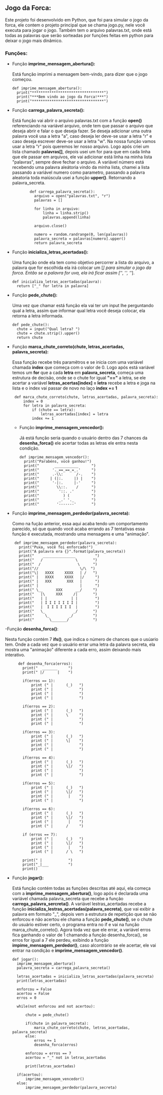## Jogo da Forca:
  Este projeto foi desenvolvido em Python, que foi para simular o jogo da forca, ele contem o projeto principal que se chama jogo.py, nele você executa para jogar 
  o jogo. Também tem o arquivo palavras.txt, onde está todas as palavras que serão sorteadas por funções feitas em python para deixar o jogo mais dinâmico.
  
### Funções:

- Função **imprime_mensagem_abertura():**<br><br>
  Está função imprimi a mensagem bem-vindo, para dizer que o jogo começou.
  
      def imprime_mensagem_abertura():
        print("*********************************")
        print("***Bem vindo ao jogo da Forca!***")
        print("*********************************")

- Função **carrega_palavra_secreta():**<br><br>
  Está função vai abrir o arquivo palavras.txt com a função **open()** referenciando na variável arquivo, onde tem que passar o arquivo que deseja abrir e falar o
  que deseja fazer. Se deseja adicionar uma outra palavra você usa a letra "a", caso deseja ler deve-se usar a letra "r" e caso deseja escrever deve-se usar 
  a letra "w". Na nossa função vamos usar a letra "r" pois queremos ler nosso arquivo. Logo após criei um lista chamado **palavras[]**, depois usei um for para 
  que em cada linha que ele passar em arquivos, ele vai adicionar está linha na minha lista "palavras", sempre deve fechar o arquivo. A variável número está 
  recebendo uma palavra aleátoria vindo da minha lista, chamei a lista passando a variável numero como parametro, passando a palavra aleatoria toda maiúscula usei
  a função **upper()**. Retornando a palavra_secreta.
  
              def carrega_palavra_secreta():
                arquivo = open("palavras.txt", "r")
                palavras = []

                for linha in arquivo:
                    linha = linha.strip()
                    palavras.append(linha)

                arquivo.close()

                numero = random.randrange(0, len(palavras))
                palavra_secreta = palavras[numero].upper()
                return palavra_secreta

- Função **inicializa_letras_acertadas():**<br><br>
  Uma função onde ela tem como objetivo percorrer a lista do arquivo, a palavra que for escolhida ela irá colocar um [_] para simular o jogo da forca. Então se a palavra for uva, ela irá ficar assim ['_', '_', '_'].
  
      def inicializa_letras_acertadas(palavra):
        return ["_" for letra in palavra]
        
        
- Função **pede_chute():**<br><br>
  Uma vez que chamar está função ela vai ter um input lhe perguntando qual a letra, assim que informar qual letra você deseja colocar, ela retorna a letra informada.
  
      def pede_chute():
        chute = input("Qual letra? ")
        chute = chute.strip().upper()
        return chute
   
- Função **marca_chute_correto(chute, letras_acertadas, palavra_secreta):**<br><br>
Essa função recebe três paramêtros e se inicia com uma variável chamada **index** que começa com o valor de 0. Logo após está variável
temos um **for** que a cada **letra** em **palavra_secreta**, começa uma estrutura de decisão, onde se o chute for igual **"=="** a letra, se ele acertar a variável **letras_acertas[index] = letra** recebe a  letra e joga na lista e o index vai passar de novo no laço **index += 1**

       def marca_chute_correto(chute, letras_acertadas, palavra_secreta):
           index = 0
           for letra in palavra_secreta:
               if (chute == letra):
                   letras_acertadas[index] = letra
               index += 1
               
  - Função **imprime_mensagem_vencedor():**<br><br>
Já está função seria quando o usuário dentro das 7 chances da **desenha_forca()**  ele acertar todas as letras ele entra nesta condição.

        def imprime_mensagem_vencedor():
          print("Parabéns, você ganhou!")
          print("       ___________      ")
          print("      '._==_==_=_.'     ")
          print("      .-\\:      /-.    ")
          print("     | (|:.     |) |    ")
          print("      '-|:.     |-'     ")
          print("        \\::.    /      ")
          print("         '::. .'        ")
          print("           ) (          ")
          print("         _.' '._        ")
          print("        '-------'       ")

 
 - Função **imprime_mensagem_perdedor(palavra_secreta):**<br><br>
Como na fução anterior, essa aqui acaba tendo um comportamento parecido, só que quando você acaba errando as 7 tentativas essa função é executada, mostrando uma mensagens e uma "animação".


        def imprime_mensagem_perdedor(palavra_secreta):
          print("Puxa, você foi enforcado!")
          print("A palavra era {}".format(palavra_secreta))
          print("    _______________         ")
          print("   /               \       ")
          print("  /                 \      ")
          print("//                   \/\  ")
          print("\|   XXXX     XXXX   | /   ")
          print(" |   XXXX     XXXX   |/     ")
          print(" |   XXX       XXX   |      ")
          print(" |                   |      ")
          print(" \__      XXX      __/     ")
          print("   |\     XXX     /|       ")
          print("   | |           | |        ")
          print("   | I I I I I I I |        ")
          print("   |  I I I I I I  |        ")
          print("   \_             _/       ")
          print("     \_         _/         ")
          print("       \_______/           ")

        
  -Função **desenha_forca()**:<br><br>
 Nesta função contém 7 **ifs()**, que indica o número de chances que o usúario tem. Onde a cada vez que o usuário errar uma letra da palavra secreta,
 ela mostra uma "animação" diferente a cada erro, assim deixando mais interativo.
 
          def desenha_forca(erros):
            print("  _______     ")
            print(" |/      |    ")

            if(erros == 1):
                print (" |      (_)   ")
                print (" |            ")
                print (" |            ")
                print (" |            ")

            if(erros == 2):
                print (" |      (_)   ")
                print (" |      \     ")
                print (" |            ")
                print (" |            ")

            if(erros == 3):
                print (" |      (_)   ")
                print (" |      \|    ")
                print (" |            ")
                print (" |            ")

            if(erros == 4):
                print (" |      (_)   ")
                print (" |      \|/   ")
                print (" |            ")
                print (" |            ")

            if(erros == 5):
                print (" |      (_)   ")
                print (" |      \|/   ")
                print (" |       |    ")
                print (" |            ")

            if(erros == 6):
                print (" |      (_)   ")
                print (" |      \|/   ")
                print (" |       |    ")
                print (" |      /     ")

            if (erros == 7):
                print (" |      (_)   ")
                print (" |      \|/   ")
                print (" |       |    ")
                print (" |      / \   ")

            print(" |            ")
            print("_|___         ")
            print()
 
- Função **jogar():**<br><br>
  Está função contém todas as funções descritas até aqui, ela começa com a **imprime_mensagem_abertura()**, logo após é declarada uma variável chamada palavra_secreta que recebe a função **carrega_palavra_sercreta()**. A variável lestras_acertadas recebe a função **inicializa_lestras_acertadas(palavra_secreta)**, que vai exibir a palavra em formato "_", depois vem a estrutura de repetição que se não enforcou e não acertou ele chama a função **pede_chute()**, se o chute do usuário estiver certo, o programa entra no if e vai na função marca_chute_correto(). Agora toda vez que ele errar, a variável erros fica ganhando o valor de 1 chamando a função desenha_forca(), se erros for igual a 7 ele perdeu, exibindo a função **impime_mensagem_perdedor()**, caso alcontrário se ele acertar,
ele vai entrar na condição e **imprime_mensagem_vencedor()**.

      def jogar():
        imprime_mensagem_abertura()
        palavra_secreta = carrega_palavra_secreta()

        letras_acertadas = inicializa_letras_acertadas(palavra_secreta)
        print(letras_acertadas)

        enforcou = False
        acertou = False
        erros = 0

        while(not enforcou and not acertou):

            chute = pede_chute()

            if(chute in palavra_secreta):
                marca_chute_correto(chute, letras_acertadas, palavra_secreta)
            else:
                erros += 1
                desenha_forca(erros)

            enforcou = erros == 7
            acertou = "_" not in letras_acertadas

            print(letras_acertadas)

        if(acertou):
            imprime_mensagem_vencedor()
        else:
            imprime_mensagem_perdedor(palavra_secreta)
